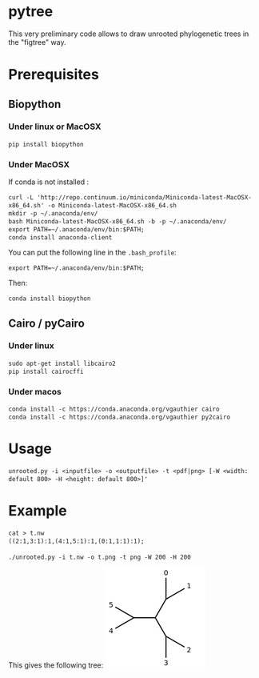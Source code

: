 # pytree

This very preliminary code allows to draw unrooted phylogenetic trees in the "figtree" way.

# Prerequisites

## Biopython

### Under linux or MacOSX

```[bash]
pip install biopython
```

### Under MacOSX

If conda is not installed :

```[bash]
curl -L 'http://repo.continuum.io/miniconda/Miniconda-latest-MacOSX-x86_64.sh' -o Miniconda-latest-MacOSX-x86_64.sh
mkdir -p ~/.anaconda/env/
bash Miniconda-latest-MacOSX-x86_64.sh -b -p ~/.anaconda/env/
export PATH=~/.anaconda/env/bin:$PATH;
conda install anaconda-client
```

You can put the following line in the  `.bash_profile`:

```
export PATH=~/.anaconda/env/bin:$PATH;
```

Then:
```[bash]
conda install biopython
```

## Cairo / pyCairo

### Under linux

```[bash]
sudo apt-get install libcairo2
pip install cairocffi
```

### Under macos

```[bash]
conda install -c https://conda.anaconda.org/vgauthier cairo
conda install -c https://conda.anaconda.org/vgauthier py2cairo
```

# Usage

```
unrooted.py -i <inputfile> -o <outputfile> -t <pdf|png> [-W <width: default 800> -H <height: default 800>]'
```

# Example

```[bash]
cat > t.nw 
((2:1,3:1):1,(4:1,5:1):1,(0:1,1:1):1);

./unrooted.py -i t.nw -o t.png -t png -W 200 -H 200
```

This gives the following tree:
![Example tree](doc/t.png)
